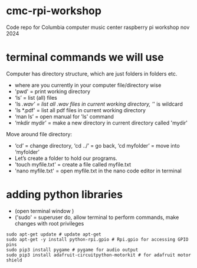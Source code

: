 # cmc-rpi-workshop
Code repo for Columbia computer music center raspberry pi workshop nov 2024


# terminal commands we will use <br>
Computer has directory structure, which are just folders in folders etc. <br>
- where are you currently in your computer file/directory wise 
- 'pwd' = print working directory 
- ‘ls’ = list (all) files 
- 'ls *.wav' = list all .wav files in current working directory, '*' is wildcard
- 'ls *.pdf' = list all pdf files in current working directory
- ‘man ls’ = open manual for 'ls' command 
- ‘mkdir mydir’ = make a new directory in current directory called 'mydir'

Move around file directory: 
- ‘cd’ = change directory, ‘cd ../’ = go back, ‘cd myfolder’ = move into ‘myfolder’
- Let’s create a folder to hold our programs. 
- 'touch myfile.txt' = create a file called myfile.txt
- 'nano myfile.txt' = open myfile.txt in the nano code editor in terminal 

# adding python libraries 
- (open terminal window )
- ('sudo' = superuser do, allow terminal to perform commands, make changes with root privileges  
```
sudo apt-get update # update apt-get
sudo apt-get -y install python-rpi.gpio # Rpi.gpio for accessing GPIO pins
sudo pip3 install pygame # pygame for audio output
sudo pip3 install adafruit-circuitpython-motorkit # for adafruit motor shield

```


